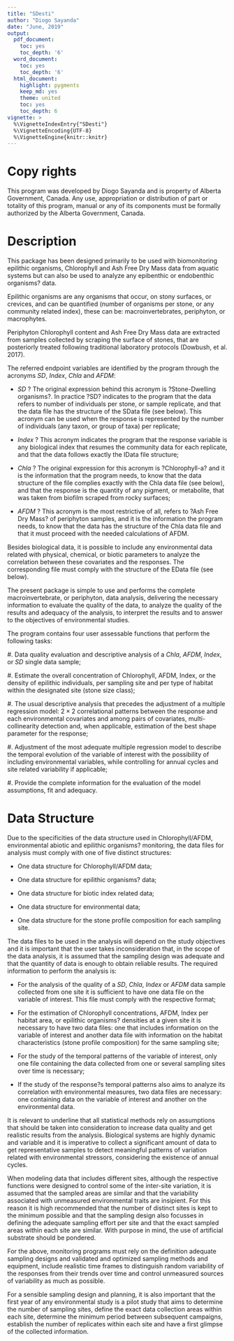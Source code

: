 ```yaml
---
title: "SDesti"
author: "Diogo Sayanda"
date: "June, 2019"
output:
  pdf_document:
    toc: yes
    toc_depth: '6'
  word_document:
    toc: yes
    toc_depth: '6'
  html_document:
    highlight: pygments
    keep_md: yes
    theme: united
    toc: yes
    toc_depth: 6
vignette: >
  %\VignetteIndexEntry{"SDesti"} 
  %\VignetteEncoding{UTF-8}
  %\VignetteEngine{knitr::knitr}
---
```


# Copy rights

This program was developed by Diogo Sayanda and is property of Alberta Government, Canada. Any use, appropriation or distribution of part or totality of this program, manual or any of its components must be formally authorized by the Alberta Government, Canada.

# Description

This package has been designed primarily to be used with biomonitoring epilithic organisms, Chlorophyll and Ash Free Dry Mass data from aquatic systems but can also be used to analyze any epibenthic or endobenthic organisms? data.

Epilithic organisms are any organisms that occur, on stony surfaces, or crevices, and can be quantified (number of organisms per stone, or any community related index), these can be: macroinvertebrates, periphyton, or macrophytes.

Periphyton Chlorophyll content and Ash Free Dry Mass data are extracted from samples collected by scraping the surface of stones, that are posteriorly treated following traditional laboratory protocols (Dowbush, et al. 2017).

The referred endpoint variables are identified by the program through the acronyms $SD$, $Index$, $Chla$ and 
$AFDM$:

*	$SD$ ? The original expression behind this acronym is ?Stone-Dwelling organisms?. In practice ?SD? indicates to the program that the data refers to number of individuals per stone, or sample replicate, and that the data file has the structure of the SData file (see below). This acronym can be used when the response is represented by the number of individuals (any taxon, or group of taxa) per replicate;

*	$Index$ ? This acronym indicates the program that the response variable is any biological index that resumes the community data for each replicate, and that the data follows exactly the IData file structure;

*	$Chla$ ? The original expression for this acronym is ?Chlorophyll-a? and it is the information that the program needs, to know that the data structure of the file complies exactly with the Chla data file (see below), and that the response is the quantity of any pigment, or metabolite, that was taken from biofilm scraped from rocky surfaces;

*	$AFDM$ ? This acronym is the most restrictive of all, refers to ?Ash Free Dry Mass? of periphyton samples, and it is the information the program needs, to know that the data has the structure of the Chla data file and that it must proceed with the needed calculations of AFDM.

Besides biological data, it is possible to include any environmental data related with physical, chemical, or biotic parameters to analyze the correlation between these covariates and the responses. The corresponding file must comply with the structure of the EData file (see below).

The present package is simple to use and performs the complete macroinvertebrate, or periphyton, data analysis, delivering the necessary information to evaluate the quality of the data, to analyze the quality of the results and adequacy of the analysis, to interpret the results and to answer to the objectives of environmental studies.

The program contains four user assessable functions that perform the following tasks:

#.	Data quality evaluation and descriptive analysis of a $Chla$, $AFDM$, $Index$, or $SD$ single data sample;

#.	Estimate the overall concentration of Chlorophyll, AFDM,  Index, or the density of epilithic individuals, per sampling site and per type of habitat within the designated site (stone size class);


#.	The usual descriptive analysis that precedes the adjustment of a multiple regression model: $2\times 2$ correlational patterns between the response and each environmental covariates and among pairs of covariates, multi-collinearity detection and, when applicable, estimation of the best shape parameter for the response;

#.	Adjustment of the most adequate multiple regression model to describe the temporal evolution of the variable of interest with the possibility of including environmental variables, while controlling for annual cycles and site related variability if applicable;

#.	Provide the complete information for the evaluation of the model assumptions, fit and adequacy.

# Data Structure

Due to the specificities of the data structure used in Chlorophyll/AFDM, environmental abiotic and epilithic organisms? monitoring, the data files for analysis must comply with one of five distinct structures:

*	One data structure for Chlorophyll/AFDM data;

*	One data structure for epilithic organisms? data;

*	One data structure for biotic index related data;

*	One data structure for environmental data;

*	One data structure for the stone profile composition for each sampling site.

The data files to be used in the analysis will depend on the study objectives and it is important that the user takes inconsideration that, in the scope of the data analysis, it is assumed that the sampling design was adequate and that the quantity of data is enough to obtain reliable results. The required information to perform the analysis is:

*	For the analysis of the quality of a $SD$, $Chla$, $Index$ or $AFDM$ data sample collected from one site it is sufficient to have one data file on the variable of interest. This file must comply with the respective format;

*	For the estimation of Chlorophyll concentrations, AFDM, Index per habitat area, or epilithic organisms? densities at a given site it is necessary to have two data files: one that includes information on the variable of interest and another data file with information on the habitat characteristics (stone profile composition) for the same sampling site;

*	For the study of the temporal patterns of the variable of interest, only one file containing the data collected from one or several sampling sites over time is necessary;

*	If the study of the response?s temporal patterns also aims to analyze its correlation with environmental measures, two data files are necessary: one containing data on the variable of interest and another on the environmental data.

It is relevant to underline that all statistical methods rely on assumptions that should be taken into consideration to increase data quality and get realistic results from the analysis. Biological systems are highly dynamic and variable and it is imperative to collect a significant amount of data to get representative samples to detect meaningful patterns of variation related with environmental stressors, considering the existence of annual cycles.

When modeling data that includes different sites, although the respective functions were designed to control some of the inter-site variation, it is assumed that the sampled areas are similar and that the variability associated with unmeasured environmental traits are insipient. For this reason it is high recommended that the number of distinct sites is kept to the minimum possible and that the sampling design also focusses in defining the adequate sampling effort per site and that the exact sampled areas within each site are similar. With purpose in mind, the use of artificial substrate should be pondered.

For the above, monitoring programs must rely on the definition adequate sampling designs and validated and optimized sampling methods and equipment, include realistic time frames to distinguish random variability of the responses from their trends over time and control unmeasured sources of variability as much as possible.

For a sensible sampling design and planning, it is also important that the first year of any environmental study is a pilot study that aims to determine the number of sampling sites, define the exact data collection areas within each site, determine the minimum period between subsequent campaigns, establish the number of replicates within each site and have a first glimpse of the collected information.
